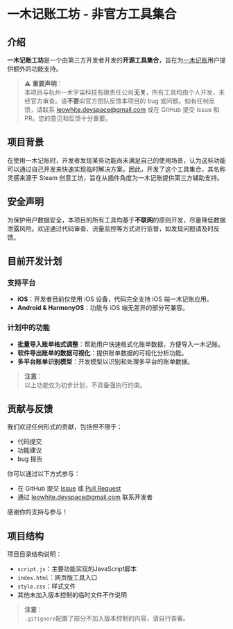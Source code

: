 # 一木记账工坊 - 非官方工具集合

## 介绍
**一木记账工坊**是一个由第三方开发者开发的**开源工具集合**，旨在为[一木记账](https://www.yimuapp.com)用户提供额外的功能支持。

> ⚠ **重要声明**：  
> 本项目与杭州一木宇宙科技有限责任公司**无关**，所有工具均由个人开发，未经官方审查。请**不要**向官方团队反馈本项目的 bug 或问题。如有任何反馈，请联系 [leowhite.devspace@gmail.com](mailto:leowhite.devspace@gmail.com) 或在 GitHub 提交 issue 和 PR。您的意见和反馈十分重要。

## 项目背景
在使用一木记账时，开发者发现某些功能尚未满足自己的使用场景，认为这些功能可以通过自己开发来快速实现临时解决方案。因此，开发了这个工具集合，其名称灵感来源于 Steam 创意工坊，旨在从插件角度为一木记账提供第三方辅助支持。

## 安全声明
为保护用户数据安全，本项目的所有工具均基于**不联网**的原则开发，尽量降低数据泄露风险。欢迎通过代码审查、流量监控等方式进行监督，如发现问题请及时反馈。

## 目前开发计划

### 支持平台
- **iOS**：开发者目前仅使用 iOS 设备，代码完全支持 iOS 端一木记账应用。
- **Android & HarmonyOS**：功能与 iOS 端无差异的部分可兼容。

### 计划中的功能
- **批量导入账单格式调整**：帮助用户快速格式化账单数据，方便导入一木记账。
- **软件导出账单的数据可视化**：提供账单数据的可视化分析功能。
- **多平台账单识别模型**：开发模型以识别和处理多平台的账单数据。

> **注意**：  
> 以上功能仅为初步计划，不具备强执行约束。

## 贡献与反馈
我们欢迎任何形式的贡献，包括但不限于：
- 代码提交
- 功能建议
- bug 报告

你可以通过以下方式参与：
- 在 GitHub 提交 [Issue](https://github.com/leowhite-dev/yimu-workshop/issues) 或 [Pull Request](https://github.com/leowhite-dev/yimu-workshop/pulls)
- 通过 [leowhite.devspace@gmail.com](mailto:leowhite.devspace@gmail.com) 联系开发者

感谢你的支持与参与！

## 项目结构
项目目录结构说明：
- `script.js`：主要功能实现的JavaScript脚本
- `index.html`：网页版工具入口
- `style.css`：样式文件
- 其他未加入版本控制的临时文件不作说明

> **注意**：  
> `.gitignore`配置了部分不加入版本控制的内容，请自行查看。